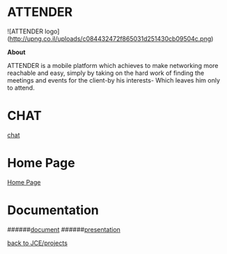 # ATTENDER

![ATTENDER logo] (http://upng.co.il/uploads/c084432472f865031d251430cb09504c.png)

<b>About</b><br>
</p>
ATTENDER  is a mobile platform which achieves to make networking more reachable and easy, simply by taking on the hard work of finding the meetings and events for the client-by his interests- Which leaves him only to attend. 
</p>

# CHAT

[chat](https://gitter.im/denbedilov/ATTENDER?utm_source=badge&utm_medium=badge&utm_campaign=pr-badge&utm_content=badge)

# Home Page

[Home Page]( https://github.com/denbedilov/ATTENDER/wiki)

# Documentation
######[document](https://www.dropbox.com/s/9ixz4wwwpg6ccfv/Attender.docx?dl=0)
######[presentation](http://app.emaze.com/@AOTQROTW/attender#1)


[back to JCE/projects](https://github.com/jce-il/se-class/wiki/Projects)



